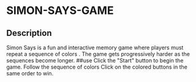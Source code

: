 # SIMON-SAYS-GAME
## Description
Simon Says is a fun and interactive memory game where players must repeat a sequence of colors . The game gets progressively harder as the sequences become longer.
##use 
Click the "Start" button to begin the game.
Follow the sequence of colors 
Click on the colored buttons in the same order to win.
